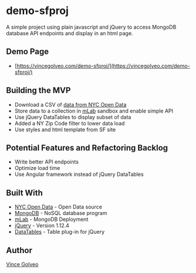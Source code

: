 # demo-sfproj
A simple project using plain javascript and jQuery to access MongoDB database API endpoints and display in an html page.

## Demo Page
* [https://vincegolveo.com/demo-sfproj/](https://vincegolveo.com/demo-sfproj/)

## Building the MVP
* Download a CSV of [data from NYC Open Data](https://data.cityofnewyork.us/Housing-Development/DOB-Job-Application-Filings/ic3t-wcy2)
* Store data to a collection in [mLab](https://mlab.com/) sandbox and enable simple API
* Use jQuery DataTables to display subset of data
* Added a NY Zip Code filter to lower data load
* Use styles and html template from SF site

## Potential Features and Refactoring Backlog
* Write better API endpoints
* Optimize load time
* Use Angular framework instead of jQuery DataTables

## Built With

* [NYC Open Data](https://opendata.cityofnewyork.us/) - Open Data source
* [MongoDB](https://www.mongodb.com/) - NoSQL database program
* [mLab](https://mlab.com/) - MongoDB Deployment
* [jQuery](https://jquery.com/) - Version 1.12.4
* [DataTables](https://datatables.net/) - Table plug-in for jQuery

## Author
[Vince Golveo](https://vincegolveo.com/)
